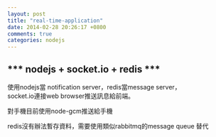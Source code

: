 ```yaml
---
layout: post
title: "real-time-application"
date: 2014-02-28 20:26:17 +0800
comments: true
categories: nodejs
---
```


*** nodejs + socket.io + redis ***
----------------------------------
使用nodejs當 notification server，redis當message server，  
socket.io連接web browser推送訊息給前端。

對手機目前使用node-gcm推送給手機  

redis沒有辦法暫存資料，需要使用類似rabbitmq的message queue 替代  